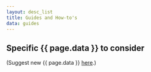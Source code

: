 ```yaml
---
layout: desc_list
title: Guides and How-to's
data: guides
---
```


<h2>Specific {{ page.data }} to consider</h2>

(Suggest new {{ page.data }} <a href="{{ site.data.urls.cnerg_web_repo_issue }}" target="_blank">here</a>.)
